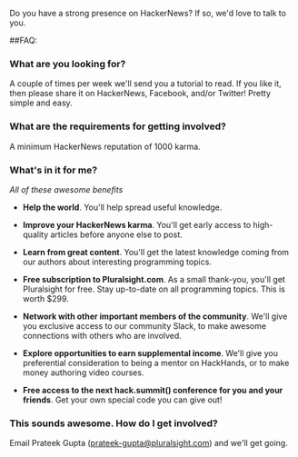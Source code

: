 Do you have a strong presence on HackerNews?  If so, we'd love to talk to you.

##FAQ:

### What are you looking for?

A couple of times per week we'll send you a tutorial to read. If you like it, then please share it on HackerNews, Facebook, and/or Twitter! Pretty simple and easy.

### What are the requirements for getting involved?

A minimum HackerNews reputation of 1000 karma.

### What's in it for me?
   
*All of these awesome benefits*

* **Help the world**.  You'll help spread useful knowledge.

* **Improve your HackerNews karma**.  You'll get early access to high-quality articles before anyone else to post.
 
* **Learn from great content**.  You'll get the latest knowledge coming from our authors about interesting programming topics.

* **Free subscription to Pluralsight.com**.  As a small thank-you, you'll get Pluralsight for free. Stay up-to-date on all programming topics.  This is worth $299.

* **Network with other important members of the community**.  We'll give you exclusive access to our community Slack, to make awesome connections with others who are involved.

* **Explore opportunities to earn supplemental income**.  We'll give you preferential consideration to being a mentor on HackHands, or to make money authoring video courses.

* **Free access to the next hack.summit() conference for you and your friends**.  Get your own special code you can give out!

### This sounds awesome.  How do I get involved?

Email Prateek Gupta (prateek-gupta@pluralsight.com) and we'll get going.
